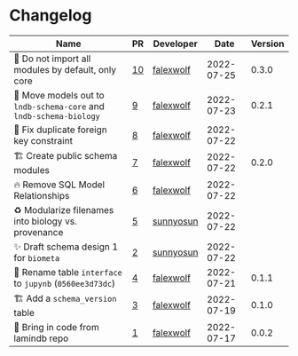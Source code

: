 # Changelog

<!-- prettier-ignore -->
Name | PR | Developer | Date | Version
--- | --- | --- | --- | ---
🚸 Do not import all modules by default, only core | [10](https://github.com/laminlabs/lamindb-schema/pull/10) | [falexwolf](https://github.com/falexwolf) | 2022-07-25 | 0.3.0
🚚 Move models out to `lndb-schema-core` and `lndb-schema-biology` | [9](https://github.com/laminlabs/lamindb-schema/pull/9) | [falexwolf](https://github.com/falexwolf) | 2022-07-23 | 0.2.1
🐛 Fix duplicate foreign key constraint | [8](https://github.com/laminlabs/lamindb-schema/pull/8) | [falexwolf](https://github.com/falexwolf) | 2022-07-22 |
🏗️ Create public schema modules | [7](https://github.com/laminlabs/lamindb-schema/pull/7) | [falexwolf](https://github.com/falexwolf) | 2022-07-22 | 0.2.0
🔥 Remove SQL Model Relationships | [6](https://github.com/laminlabs/lamindb-schema/pull/6) | [falexwolf](https://github.com/falexwolf) | 2022-07-22 |
♻️ Modularize filenames into biology vs. provenance | [5](https://github.com/laminlabs/lamindb-schema/pull/5) | [sunnyosun](https://github.com/sunnyosun) | 2022-07-22 |
✨ Draft schema design 1 for `biometa` | [2](https://github.com/laminlabs/lamindb-schema/pull/2) | [sunnyosun](https://github.com/sunnyosun) | 2022-07-22 |
🚚 Rename table `interface` to `jupynb` (`0560ee3d73dc`) | [4](https://github.com/laminlabs/lamindb-schema/pull/4) | [falexwolf](https://github.com/falexwolf) | 2022-07-21 | 0.1.1
🏗️  Add a `schema_version` table | [3](https://github.com/laminlabs/lamindb-schema/pull/3) | [falexwolf](https://github.com/falexwolf) | 2022-07-19 | 0.1.0
🚚 Bring in code from lamindb repo | [1](https://github.com/laminlabs/lamindb-schema/pull/1) | [falexwolf](https://github.com/falexwolf) | 2022-07-17 | 0.0.2

